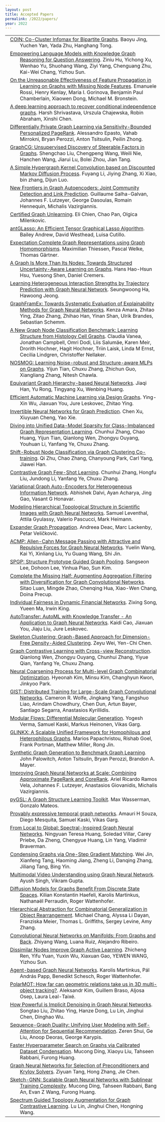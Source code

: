 ```yaml
---
layout: post
title: Accepted Papers
permalink: /2022/papers/
year: 2022
---
```

<style>
td {
    text-indent: -2em;
    padding-left: 3em !important;
}
</style>

<table>
<tr><td>
<a href="https://openreview.net/pdf/8c2a39e7203e77b1210f095f0762926ca50f3a5c.pdf">COIN: Co-Cluster Infomax for Bipartite Graphs</a>. Baoyu Jing, Yuchen Yan, Yada Zhu, Hanghang Tong.
</td></tr>
<tr><td>
<a href="https://openreview.net/pdf/6ed2124935714fe134024851912d8c4293a23c17.pdf">Empowering Language Models with Knowledge Graph Reasoning for Question Answering</a>. Ziniu Hu, Yichong Xu, Wenhao Yu, Shuohang Wang, Ziyi Yang, Chenguang Zhu, Kai-Wei Chang, Yizhou Sun.
</td></tr>
<tr><td>
<a href="https://openreview.net/pdf/6d84c8171c49ec01c29263272f0b4d6c0cce66f1.pdf">On the Unreasonable Effectiveness of Feature Propagation in Learning on Graphs with Missing Node Features</a>. Emanuele Rossi, Henry Kenlay, Maria I. Gorinova, Benjamin Paul Chamberlain, Xiaowen Dong, Michael M. Bronstein.
</td></tr>
<tr><td>
<a href="https://openreview.net/pdf/895c127921845bdec5e673b43ac4b57a4ea7d003.pdf">A deep learning approach to recover conditional independence graphs</a>. Harsh Shrivastava, Urszula Chajewska, Robin Abraham, Xinshi Chen.
</td></tr>
<tr><td>
<a href="https://openreview.net/pdf/be43b8e2373413339ee0ddc519fcc01d6a5ed298.pdf">Differentially Private Graph Learning via Sensitivity-Bounded Personalized PageRank</a>. Alessandro Epasto, Vahab Mirrokni, Bryan Perozzi, Anton Tsitsulin, Peilin Zhong.
</td></tr>
<tr><td>
<a href="https://openreview.net/pdf/105ac9282331d11e2d3d09b941096d6711688560.pdf">GraphCG: Unsupervised Discovery of Steerable Factors in Graphs</a>. Shengchao Liu, Chengpeng Wang, Weili Nie, Hanchen Wang, Jiarui Lu, Bolei Zhou, Jian Tang.
</td></tr>
<tr><td>
<a href="https://openreview.net/pdf/b3d3bd4e41085efa9db0313978190cac9024507f.pdf">A Simple Hypergraph Kernel Convolution based on Discounted Markov Diffusion Process</a>. Fuyang Li, Jiying Zhang, Xi Xiao, bin zhang, Dijun Luo.
</td></tr>
<tr><td>
<a href="https://openreview.net/pdf/a53a680b8b11d7e5e30a3e3bf5804402f6e45594.pdf">New Frontiers in Graph Autoencoders: Joint Community Detection and Link Prediction</a>. Guillaume Salha-Galvan, Johannes F. Lutzeyer, George Dasoulas, Romain Hennequin, Michalis Vazirgiannis.
</td></tr>
<tr><td>
<a href="https://openreview.net/pdf/255ad2fc5a24c56a6f91f08eabdfdd9ba94a3bf2.pdf">Certified Graph Unlearning</a>. Eli Chien, Chao Pan, Olgica Milenkovic.
</td></tr>
<tr><td>
<a href="https://openreview.net/pdf/66248f11a6f73007a237929448253582a5c85043.pdf">antGLasso: An Efficient Tensor Graphical Lasso Algorithm</a>. Bailey Andrew, David Westhead, Luisa Cutillo.
</td></tr>
<tr><td>
<a href="https://openreview.net/pdf/05994d63bc4863763cd4629b2b7d149a8bb2dbac.pdf">Expectation Complete Graph Representations using Graph Homomorphisms</a>. Maximilian Thiessen, Pascal Welke, Thomas Gärtner.
</td></tr>
<tr><td>
<a href="https://openreview.net/pdf/0d8d0ff2fdbd0cac4af7f49e55b4a681d92a6cc4.pdf">A Graph Is More Than Its Nodes: Towards Structured Uncertainty-Aware Learning on Graphs</a>. Hans Hao-Hsun Hsu, Yuesong Shen, Daniel Cremers.
</td></tr>
<tr><td>
<a href="https://openreview.net/pdf/bec32ed686ff6b493f8f34f146a4b62397ff535d.pdf">Learning Heterogeneous Interaction Strengths by Trajectory Prediction with Graph Neural Network</a>. Seungwoong Ha, Hawoong Jeong.
</td></tr>
<tr><td>
<a href="https://openreview.net/pdf/13c9f6d68dc3a2ad3d2976c76fb4be47b9dc4f2e.pdf">GraphFramEx: Towards Systematic Evaluation of Explainability Methods for Graph Neural Networks</a>. Kenza Amara, Zhitao Ying, Zitao Zhang, Zhihao Han, Yinan Shan, Ulrik Brandes, Sebastian Schemm.
</td></tr>
<tr><td>
<a href="https://openreview.net/pdf/b75297da932544aa3d8b7044f6d759540e72f18f.pdf">A New Graph Node Classification Benchmark: Learning Structure from Histology Cell Graphs</a>. Claudia Vanea, Jonathan Campbell, Omri Dodi, Liis Salumäe, Karen Meir, Drorith Hochner, Hagit Hochner, Triin Laisk, Linda M Ernst, Cecilia Lindgren, Christoffer Nellaker.
</td></tr>
<tr><td>
<a href="https://openreview.net/pdf/0f5bca66b9b082dc59e50ea918c9dda5b1f05960.pdf">NOSMOG: Learning Noise-robust and Structure-aware MLPs on Graphs</a>. Yijun Tian, Chuxu Zhang, Zhichun Guo, Xiangliang Zhang, Nitesh Chawla.
</td></tr>
<tr><td>
<a href="https://openreview.net/pdf/3debcd80736603336fc5b9fed62842147e4455e8.pdf">Equivariant Graph Hierarchy-based Neural Networks</a>. Jiaqi Han, Yu Rong, Tingyang Xu, Wenbing Huang.
</td></tr>
<tr><td>
<a href="https://openreview.net/pdf/a05ed564de844ba5b489dbcc10371d872d6a9cb8.pdf">Efficient Automatic Machine Learning via Design Graphs</a>. Ying-Xin Wu, Jiaxuan You, Jure Leskovec, Zhitao Ying.
</td></tr>
<tr><td>
<a href="https://openreview.net/pdf/1a750a211ece6f965f0373b78ad787b1508beb87.pdf">Invertible Neural Networks for Graph Prediction</a>. Chen Xu, Xiuyuan Cheng, Yao Xie.
</td></tr>
<tr><td>
<a href="https://openreview.net/pdf/8a21ab910fff7364e359bc6fb21668e8871d1491.pdf">Diving into Unified Data-Model Sparsity for Class-Imbalanced Graph Representation Learning</a>. Chunhui Zhang, Chao Huang, Yijun Tian, Qianlong Wen, Zhongyu Ouyang, Youhuan Li, Yanfang Ye, Chuxu Zhang.
</td></tr>
<tr><td>
<a href="https://openreview.net/pdf/9d630274f80bc90610597a1eab8935455e77c781.pdf">Shift-Robust Node Classification via Graph Clustering Co-training</a>. Qi Zhu, Chao Zhang, Chanyoung Park, Carl Yang, Jiawei Han.
</td></tr>
<tr><td>
<a href="https://openreview.net/pdf/45a27e1c32246a363eefdea240c0382feb5f07ad.pdf">Contrastive Graph Few-Shot Learning</a>. Chunhui Zhang, Hongfu Liu, Jundong Li, Yanfang Ye, Chuxu Zhang.
</td></tr>
<tr><td>
<a href="https://openreview.net/pdf/3f22ff668cb7e69896e7780144f71f17c5013bf9.pdf">Variational Graph Auto-Encoders for Heterogeneous Information Network</a>. Abhishek Dalvi, Ayan Acharya, Jing Gao, Vasant G Honavar.
</td></tr>
<tr><td>
<a href="https://openreview.net/pdf/6ae60d351f8da0ef494eeb7e17a38e83feb30e2b.pdf">Modeling Hierarchical Topological Structure in Scientific Images with Graph Neural Networks</a>. Samuel Leventhal, Attila Gyulassy, Valerio Pascucci, Mark Heimann.
</td></tr>
<tr><td>
<a href="https://openreview.net/pdf/222ec6f5c967255263e1c494009af379ea102955.pdf">Expander Graph Propagation</a>. Andreea Deac, Marc Lackenby, Petar Veličković.
</td></tr>
<tr><td>
<a href="https://openreview.net/pdf/309d8cb0e3a2a8cec2986493c86205a9df0c6e3b.pdf">ACMP: Allen-Cahn Message Passing with Attractive and Repulsive Forces for Graph Neural Networks</a>. Yuelin Wang, Kai Yi, Xinliang Liu, Yu Guang Wang, Shi Jin.
</td></tr>
<tr><td>
<a href="https://openreview.net/pdf/d5e1eaa7f3c0d7bbe2390aaa7e9c3939f671ba4b.pdf">SPGP: Structure Prototype Guided Graph Pooling</a>. Sangseon Lee, Dohoon Lee, Yinhua Piao, Sun Kim.
</td></tr>
<tr><td>
<a href="https://openreview.net/pdf/699a2c9595a6608680c5a36f50fddc063f1a74e1.pdf">Complete the Missing Half: Augmenting Aggregation Filtering with Diversification for Graph Convolutional Networks</a>. Sitao Luan, Mingde Zhao, Chenqing Hua, Xiao-Wen Chang, Doina Precup.
</td></tr>
<tr><td>
<a href="https://openreview.net/pdf/e6c797de9888ca0e04a44a1073b05b6717a9bf6b.pdf">Individual Fairness in Dynamic Financial Networks</a>. Zixing Song, Yueen Ma, Irwin King.
</td></tr>
<tr><td>
<a href="https://openreview.net/pdf/3b0bfdced0e8253368aee07b921a93a99cca25df.pdf">AutoTransfer: AutoML with Knowledge Transfer - An Application to Graph Neural Networks</a>. Kaidi Cao, Jiaxuan You, Jiaju Liu, Jure Leskovec.
</td></tr>
<tr><td>
<a href="https://openreview.net/pdf/446c0ed02f2b02cf015b8b5a1e866c2542c4f5fd.pdf">Skeleton Clustering: Graph-Based Approach for Dimension-Free Density-Aided Clustering</a>. Zeyu Wei, Yen-Chi Chen.
</td></tr>
<tr><td>
<a href="https://openreview.net/pdf/a138b2ff51fa0b11f9351f03a6f7d6c27e165a95.pdf">Graph Contrastive Learning with Cross-view Reconstruction</a>. Qianlong Wen, Zhongyu Ouyang, Chunhui Zhang, Yiyue Qian, Yanfang Ye, Chuxu Zhang.
</td></tr>
<tr><td>
<a href="https://openreview.net/pdf/159e8496e98b028542e23a1fcd8c4a11196ae960.pdf">Neural Coarsening Process for Multi-level Graph Combinatorial Optimization</a>. Hyeonah Kim, Minsu Kim, Changhyun Kwon, Jinkyoo Park.
</td></tr>
<tr><td>
<a href="https://openreview.net/pdf/af2e66831fca68d96f761542f877827ac05bbe7d.pdf">GIST: Distributed Training for Large-Scale Graph Convolutional Networks</a>. Cameron R. Wolfe, Jingkang Yang, Fangshuo Liao, Arindam Chowdhury, Chen Dun, Artun Bayer, Santiago Segarra, Anastasios Kyrillidis.
</td></tr>
<tr><td>
<a href="https://openreview.net/pdf/210de9855e23575fba9552babcc97e461d41e5e1.pdf">Modular Flows: Differential Molecular Generation</a>. Yogesh Verma, Samuel Kaski, Markus Heinonen, Vikas Garg.
</td></tr>
<tr><td>
<a href="https://openreview.net/pdf/95cbb8344f6c70046f37701f3a68de5ff34849bd.pdf">GLINKX: A Scalable Unified Framework for Homophilous and Heterophilous Graphs</a>. Marios Papachristou, Rishab Goel, Frank Portman, Matthew Miller, Rong Jin.
</td></tr>
<tr><td>
<a href="https://openreview.net/pdf/003abbc5c0acf49cb79a2cb5ce85a97dd2655687.pdf">Synthetic Graph Generation to Benchmark Graph Learning</a>. John Palowitch, Anton Tsitsulin, Bryan Perozzi, Brandon A. Mayer.
</td></tr>
<tr><td>
<a href="https://openreview.net/pdf/20f0c7478c558c3796ce005ea2e28de24633fbcf.pdf">Improving Graph Neural Networks  at Scale: Combining Approximate PageRank and CoreRank</a>. Ariel Ricardo Ramos Vela, Johannes F. Lutzeyer, Anastasios Giovanidis, Michalis Vazirgiannis.
</td></tr>
<tr><td>
<a href="https://openreview.net/pdf/98cc7a350ca41187c3f5a6f4592e43a910b28c0b.pdf">pyGSL: A Graph Structure Learning Toolkit</a>. Max Wasserman, Gonzalo Mateos.
</td></tr>
<tr><td>
<a href="https://openreview.net/pdf/c889594755e15f8daf1a5c25b925091d4660d59f.pdf">Provably expressive temporal graph networks</a>. Amauri H Souza, Diego Mesquita, Samuel Kaski, Vikas Garg.
</td></tr>
<tr><td>
<a href="https://openreview.net/pdf/4e47a63c79f3aa0cea65a47ac1f2899194a009f4.pdf">From Local to Global: Spectral-Inspired Graph Neural Networks</a>. Ningyuan Teresa Huang, Soledad Villar, Carey Priebe, Da Zheng, Chengyue Huang, Lin Yang, Vladimir Braverman.
</td></tr>
<tr><td>
<a href="https://openreview.net/pdf/d77a6aca003bb76d4cdd10bd66c0910c8dd5b856.pdf">Condensing Graphs via One-Step Gradient Matching</a>. Wei Jin, Xianfeng Tang, Haoming Jiang, Zheng Li, Danqing Zhang, Jiliang Tang, Bing Yin.
</td></tr>
<tr><td>
<a href="https://openreview.net/pdf/c3ade0f8dda9d7aa873aa362e72d9bcfc0395984.pdf">Multimodal Video Understanding using Graph Neural Network</a>. Ayush Singh, Vikram Gupta.
</td></tr>
<tr><td>
<a href="https://openreview.net/pdf/231f4049d56d42a05290973003e218001f12ffdc.pdf">Diffusion Models for Graphs Benefit From Discrete State Spaces</a>. Kilian Konstantin Haefeli, Karolis Martinkus, Nathanaël Perraudin, Roger Wattenhofer.
</td></tr>
<tr><td>
<a href="https://openreview.net/pdf/3ba1a14d5d0e28f9adf6959e0b83548678d37866.pdf">Hierarchical Abstraction for Combinatorial Generalization in Object Rearrangement</a>. Michael Chang, Alyssa Li Dayan, Franziska Meier, Thomas L. Griffiths, Sergey Levine, Amy Zhang.
</td></tr>
<tr><td>
<a href="https://openreview.net/pdf/47ebf4396e7bfca2068fee151757a30546363f78.pdf">Convolutional Neural Networks on Manifolds: From Graphs and Back</a>. Zhiyang Wang, Luana Ruiz, Alejandro Ribeiro.
</td></tr>
<tr><td>
<a href="https://openreview.net/pdf/49183acea812d057604750bf21759709f1035eaf.pdf">Dissimilar Nodes Improve Graph Active Learning</a>. Zhicheng Ren, Yifu Yuan, Yuxin Wu, Xiaxuan Gao, YEWEN WANG, Yizhou Sun.
</td></tr>
<tr><td>
<a href="https://openreview.net/pdf/bf3d27eedc3d6ae35affc17d237d2b7b8be0a2d7.pdf">Agent-based Graph Neural Networks</a>. Karolis Martinkus, Pál András Papp, Benedikt Schesch, Roger Wattenhofer.
</td></tr>
<tr><td>
<a href="https://openreview.net/pdf/f9e6ef713694bdf4a64868b1f3661d65edbec709.pdf">PolarMOT: How far can geometric relations take us in 3D multi-object tracking?</a>. Aleksandr Kim, Guillem Braso, Aljosa Osep, Laura Leal-Taixé.
</td></tr>
<tr><td>
<a href="https://openreview.net/pdf/6e5685ebda7821a479ced9b181d4c92ad67e7809.pdf">How Powerful is Implicit Denoising in Graph Neural Networks</a>. Songtao Liu, Zhitao Ying, Hanze Dong, Lu Lin, Jinghui Chen, Dinghao Wu.
</td></tr>
<tr><td>
<a href="https://openreview.net/pdf/47e0ab8f563d3017efa75cecd3d4102265f86755.pdf">Sequence-Graph Duality: Unifying User Modeling with Self-Attention for Sequential Recommendation</a>. Zeren Shui, Ge Liu, Anoop Deoras, George Karypis.
</td></tr>
<tr><td>
<a href="https://openreview.net/pdf/5a1ce7c3c755d84b5ac23e594f8b0e44aec6fba8.pdf">Faster Hyperparameter Search on Graphs via Calibrated Dataset Condensation</a>. Mucong Ding, Xiaoyu Liu, Tahseen Rabbani, Furong Huang.
</td></tr>
<tr><td>
<a href="https://openreview.net/pdf/24b9127c461a764dcec4790876bde3cff644c291.pdf">Graph Neural Networks for Selection of Preconditioners and Krylov Solvers</a>. Ziyuan Tang, Hong Zhang, Jie Chen.
</td></tr>
<tr><td>
<a href="https://openreview.net/pdf/221b30f8810d99ebae0c22446a218ca69a170c21.pdf">Sketch-GNN: Scalable Graph Neural Networks with Sublinear Training Complexity</a>. Mucong Ding, Tahseen Rabbani, Bang An, Evan Z Wang, Furong Huang.
</td></tr>
<tr><td>
<a href="https://openreview.net/pdf/46f28aeebee93f108908333ede5632ac20a74c12.pdf">Spectrum Guided Topology Augmentation for Graph Contrastive Learning</a>. Lu Lin, Jinghui Chen, Hongning Wang.
</td></tr>
</table>

